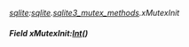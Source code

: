 _[sqlite](../../modules/sqlite/sqlite-module.md):[sqlite](../../modules/sqlite/sqlite-module.md).[sqlite3\_mutex\_methods](../../modules/sqlite/sqlite-sqlite3_mutex_methods.md).xMutexInit_
##### Field xMutexInit:[Int](../../modules/wonkey/wonkey-types-int.md)()
